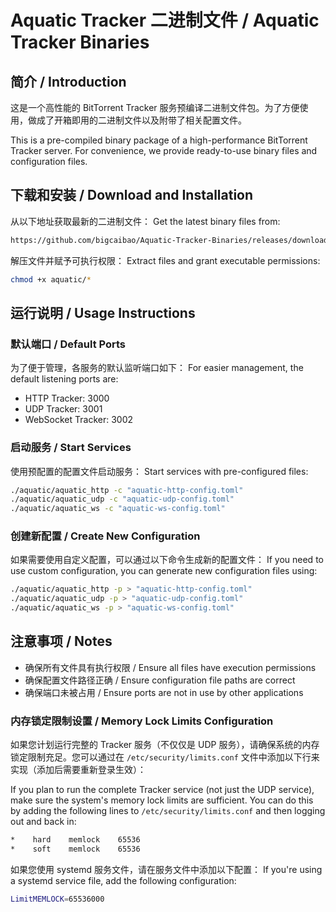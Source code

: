 # Aquatic Tracker 二进制文件 / Aquatic Tracker Binaries

## 简介 / Introduction

这是一个高性能的 BitTorrent Tracker 服务预编译二进制文件包。为了方便使用，做成了开箱即用的二进制文件以及附带了相关配置文件。

This is a pre-compiled binary package of a high-performance BitTorrent Tracker server. For convenience, we provide ready-to-use binary files and configuration files.

## 下载和安装 / Download and Installation

从以下地址获取最新的二进制文件：
Get the latest binary files from:
```bash
https://github.com/bigcaibao/Aquatic-Tracker-Binaries/releases/download/0.9.0/aquatic_0.9.0.tar.gz
```

解压文件并赋予可执行权限：
Extract files and grant executable permissions:

```bash
chmod +x aquatic/*
```

## 运行说明 / Usage Instructions

### 默认端口 / Default Ports

为了便于管理，各服务的默认监听端口如下：
For easier management, the default listening ports are:

- HTTP Tracker: 3000
- UDP Tracker: 3001
- WebSocket Tracker: 3002

### 启动服务 / Start Services

使用预配置的配置文件启动服务：
Start services with pre-configured files:

```bash
./aquatic/aquatic_http -c "aquatic-http-config.toml"
./aquatic/aquatic_udp -c "aquatic-udp-config.toml"
./aquatic/aquatic_ws -c "aquatic-ws-config.toml"
```

### 创建新配置 / Create New Configuration

如果需要使用自定义配置，可以通过以下命令生成新的配置文件：
If you need to use custom configuration, you can generate new configuration files using:

```bash
./aquatic/aquatic_http -p > "aquatic-http-config.toml"
./aquatic/aquatic_udp -p > "aquatic-udp-config.toml"
./aquatic/aquatic_ws -p > "aquatic-ws-config.toml"
```

## 注意事项 / Notes

- 确保所有文件具有执行权限 / Ensure all files have execution permissions
- 确保配置文件路径正确 / Ensure configuration file paths are correct
- 确保端口未被占用 / Ensure ports are not in use by other applications

### 内存锁定限制设置 / Memory Lock Limits Configuration

如果您计划运行完整的 Tracker 服务（不仅仅是 UDP 服务），请确保系统的内存锁定限制充足。您可以通过在 `/etc/security/limits.conf` 文件中添加以下行来实现（添加后需要重新登录生效）：

If you plan to run the complete Tracker service (not just the UDP service), make sure the system's memory lock limits are sufficient. You can do this by adding the following lines to `/etc/security/limits.conf` and then logging out and back in:

```bash
*    hard    memlock    65536
*    soft    memlock    65536
```

如果您使用 systemd 服务文件，请在服务文件中添加以下配置：
If you're using a systemd service file, add the following configuration:

```bash
LimitMEMLOCK=65536000
```
